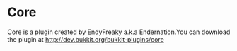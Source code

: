 # Core
Core is a plugin created by EndyFreaky a.k.a Endernation.You can download the plugin at 
http://dev.bukkit.org/bukkit-plugins/core
